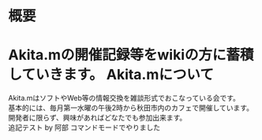 概要  
===  
Akita.mの開催記録等をwikiの方に蓄積していきます。
Akita.mについて  
===  
Akita.mはソフトやWeb等の情報交換を雑談形式でおこなっている会です。  
基本的には、毎月第一水曜の午後2時から秋田市内のカフェで開催しています。  
開発者に限らず、興味があればどなたでも参加出来ます。  
追記テスト by 阿部
コマンドモードでやりました

